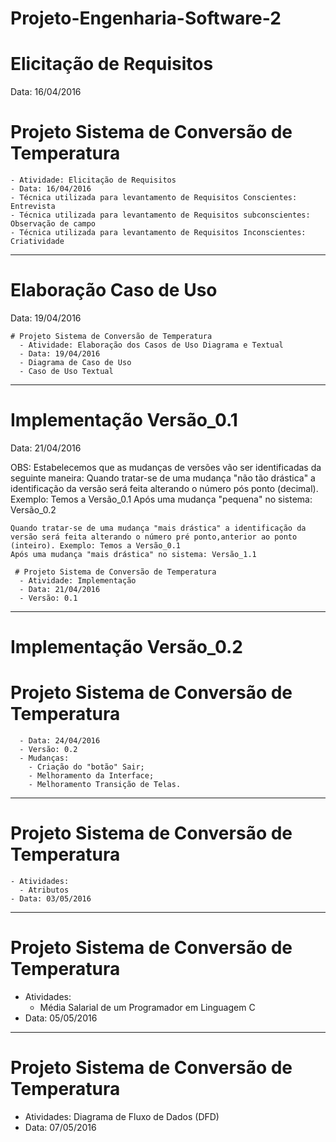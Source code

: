 # Projeto-Engenharia-Software-2

# Elicitação de Requisitos
  Data: 16/04/2016

  # Projeto Sistema de Conversão de Temperatura
    - Atividade: Elicitação de Requisitos 
    - Data: 16/04/2016 
    - Técnica utilizada para levantamento de Requisitos Conscientes: Entrevista 
    - Técnica utilizada para levantamento de Requisitos subconscientes: Observação de campo
    - Técnica utilizada para levantamento de Requisitos Inconscientes: Criatividade
  
----------------------------------------------------------------------------------------------------------

# Elaboração Caso de Uso
  Data: 19/04/2016

    # Projeto Sistema de Conversão de Temperatura
      - Atividade: Elaboração dos Casos de Uso Diagrama e Textual
      - Data: 19/04/2016
      - Diagrama de Caso de Uso
      - Caso de Uso Textual 

----------------------------------------------------------------------------------------------------------

# Implementação Versão_0.1
  Data: 21/04/2016
  
  OBS: Estabelecemos que as mudanças de versões vão ser identificadas da seguinte maneira:
    Quando tratar-se de uma mudança "não tão drástica" a identificação da versão será feita alterando o número pós ponto (decimal). Exemplo: Temos a Versão_0.1 
    Após uma mudança "pequena" no sistema: Versão_0.2
    
    Quando tratar-se de uma mudança "mais drástica" a identificação da versão será feita alterando o número pré ponto,anterior ao ponto (inteiro). Exemplo: Temos a Versão_0.1 
    Após uma mudança "mais drástica" no sistema: Versão_1.1
      
     # Projeto Sistema de Conversão de Temperatura
      - Atividade: Implementação 
      - Data: 21/04/2016 
      - Versão: 0.1  

----------------------------------------------------------------------------------------------------------

# Implementação Versão_0.2
  
  # Projeto Sistema de Conversão de Temperatura
      - Data: 24/04/2016
      - Versão: 0.2 
      - Mudanças: 
        - Criação do "botão" Sair;
        - Melhoramento da Interface;
        - Melhoramento Transição de Telas.

----------------------------------------------------------------------------------------------------------
  # Projeto Sistema de Conversão de Temperatura
    - Atividades:
      - Atributos 
    - Data: 03/05/2016
  
----------------------------------------------------------------------------------------------------------
# Projeto Sistema de Conversão de Temperatura
  - Atividades:
    - Média Salarial de um Programador em Linguagem C
  - Data: 05/05/2016
  
----------------------------------------------------------------------------------------------------------
# Projeto Sistema de Conversão de Temperatura
  - Atividades: Diagrama de Fluxo de Dados (DFD)
  - Data: 07/05/2016



